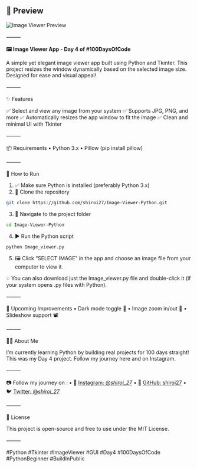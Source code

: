 
## 📸 Preview

![Image Viewer Preview](https://github.com/user-attachments/assets/266bcc8d-2021-4f0c-a442-bea662bb7c33)

  
⸻

**🖼️ Image Viewer App - Day 4 of #100DaysOfCode**

A simple yet elegant image viewer app built using Python and Tkinter.
This project resizes the window dynamically based on the selected image size. Designed for ease and visual appeal!

⸻

✨ Features

✅ Select and view any image from your system
✅ Supports JPG, PNG, and more
✅ Automatically resizes the app window to fit the image
✅ Clean and minimal UI with Tkinter

⸻

📦 Requirements
	•	Python 3.x
	•	Pillow (pip install pillow)

⸻

🚀 How to Run

1. ✅ Make sure Python is installed (preferably Python 3.x)
2. 📁 Clone the repository
```bash
git clone https://github.com/shiroi27/Image-Viewer-Python.git
```
3. 📂 Navigate to the project folder
```bash
cd Image-Viewer-Python
```
4. ▶️ Run the Python script
```bash
python Image_viewer.py
```
5. 🖼️ Click “SELECT IMAGE” in the app and choose an image file from your computer to view it.

💡 You can also download just the Image_viewer.py file and double-click it (if your system opens .py files with Python).


⸻

🔮 Upcoming Improvements
	•	Dark mode toggle 🌙
	•	Image zoom in/out 🧐
	•	Slideshow support 📽️

⸻

👨‍💻 About Me

I’m currently learning Python by building real projects for 100 days straight!
This was my Day 4 project. Follow my journey here and on Instagram.

⸻

📷 Follow my journey on :
	• 🐍 [Instagram: @_shiroi_27_](https://instagram.com/_shiroi_27_)
        • 💼 [GitHub: shiroi27](https://github.com/shiroi27)
        • 🐦 [Twitter: @_shiroi_27_](https://twitter.com/_shiroi_27_)

⸻

📜 License

This project is open-source and free to use under the MIT License.

⸻

#Python #Tkinter #ImageViewer #GUI #Day4 #100DaysOfCode #PythonBeginner #BuildInPublic

